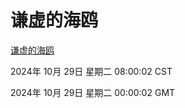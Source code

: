 # 谦虚的海鸥
[谦虚的海鸥](http://219.139.197.74:56308/qxdho/course/base/hotlink/index.php)

2024年 10月 29日 星期二 08:00:02 CST

2024年 10月 29日 星期二 00:00:02 GMT
